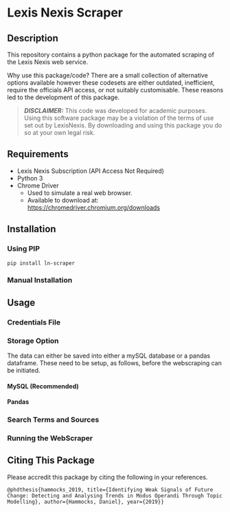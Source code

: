 # Lexis Nexis Scraper


## Description

This repository contains a python package for the automated scraping of the Lexis Nexis web service. 

Why use this package/code? There are a small collection of alternative options available however these codesets are either outdated, inefficient, require the officials API access, or not suitably customisable. These reasons led to the development of this package.  


> **_DISCLAIMER:_** This code was developed for academic purposes. Using this software package may be a violation of the terms of use set out by LexisNexis. By downloading and using this package you do so at your own legal risk.

## Requirements

- Lexis Nexis Subscription (API Access Not Required)
- Python 3
- Chrome Driver
  - Used to simulate a real web browser.
  - Available to download at: https://chromedriver.chromium.org/downloads

## Installation

### Using PIP

``` pip install ln-scraper ```

### Manual Installation

## Usage

### Credentials File

### Storage Option

The data can either be saved into either a mySQL database or a pandas dataframe. These need to be setup, as follows, before the webscraping can be initiated. 

#### MySQL (Recommended)


#### Pandas

### Search Terms and Sources

### Running the WebScraper


## Citing This Package
Please accredit this package by citing the following in your references. 

```
@phdthesis{hammocks_2019, title={Identifying Weak Signals of Future Change: Detecting and Analysing Trends in Modus Operandi Through Topic Modelling}, author={Hammocks, Daniel}, year={2019}}
```
